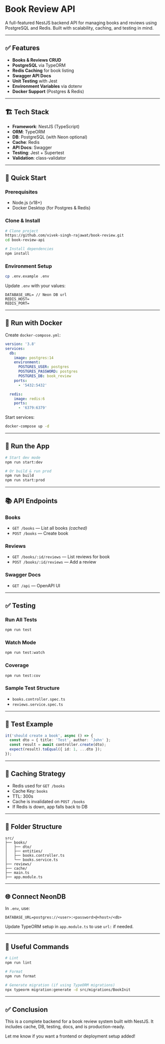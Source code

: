 # Book Review API

A full-featured NestJS backend API for managing books and reviews using PostgreSQL and Redis. Built with scalability, caching, and testing in mind.

---

## ✅ Features

* **Books & Reviews CRUD**
* **PostgreSQL** via TypeORM
* **Redis Caching** for book listing
* **Swagger API Docs**
* **Unit Testing** with Jest
* **Environment Variables** via dotenv
* **Docker Support** (Postgres & Redis)

---

## 🏗️ Tech Stack

* **Framework**: NestJS (TypeScript)
* **ORM**: TypeORM
* **DB**: PostgreSQL (with Neon optional)
* **Cache**: Redis
* **API Docs**: Swagger
* **Testing**: Jest + Supertest
* **Validation**: class-validator

---

## 🚀 Quick Start

### Prerequisites

* Node.js (v18+)
* Docker Desktop (for Postgres & Redis)

### Clone & Install

```bash
# Clone project
https://github.com/vivek-singh-rajawat/book-review.git
cd book-review-api

# Install dependencies
npm install
```

### Environment Setup

```bash
cp .env.example .env
```

Update `.env` with your values:

```env
DATABASE_URL= // Neon DB url
REDIS_HOST=
REDIS_PORT=
```

---

## 🐳 Run with Docker

Create `docker-compose.yml`:

```yml
version: '3.8'
services:
  db:
    image: postgres:14
    environment:
      POSTGRES_USER: postgres
      POSTGRES_PASSWORD: postgres
      POSTGRES_DB: book_review
    ports:
      - '5432:5432'

  redis:
    image: redis:6
    ports:
      - '6379:6379'
```

Start services:

```bash
docker-compose up -d
```

---

## 🏁 Run the App

```bash
# Start dev mode
npm run start:dev

# Or build & run prod
npm run build
npm run start:prod
```

---

## 📚 API Endpoints

### Books

* `GET /books` — List all books *(cached)*
* `POST /books` — Create book

### Reviews

* `GET /books/:id/reviews` — List reviews for book
* `POST /books/:id/reviews` — Add a review

### Swagger Docs

* `GET /api` — OpenAPI UI

---

## ✅ Testing

### Run All Tests

```bash
npm run test
```

### Watch Mode

```bash
npm run test:watch
```

### Coverage

```bash
npm run test:cov
```

### Sample Test Structure

* `books.controller.spec.ts`
* `reviews.service.spec.ts`

---

## 🧪 Test Example

```ts
it('should create a book', async () => {
  const dto = { title: 'Test', author: 'John' };
  const result = await controller.create(dto);
  expect(result).toEqual({ id: 1, ...dto });
});
```

---

## 🧠 Caching Strategy

* Redis used for `GET /books`
* Cache Key: `books`
* TTL: 300s
* Cache is invalidated on `POST /books`
* If Redis is down, app falls back to DB

---

## 📂 Folder Structure

```
src/
├── books/
│   ├── dto/
│   ├── entities/
│   ├── books.controller.ts
│   └── books.service.ts
├── reviews/
├── cache/
├── main.ts
├── app.module.ts
```

---

## 🌐 Connect NeonDB

In `.env`, use:

```
DATABASE_URL=postgres://<user>:<password>@<host>/<db>
```

Update TypeORM setup in `app.module.ts` to use `url:` if needed.

---

## 🧰 Useful Commands

```bash
# Lint
npm run lint

# Format
npm run format

# Generate migration (if using TypeORM migrations)
npx typeorm migration:generate -d src/migrations/BookInit
```

---

## ✅ Conclusion

This is a complete backend for a book review system built with NestJS. It includes cache, DB, testing, docs, and is production-ready.

Let me know if you want a frontend or deployment setup added!

